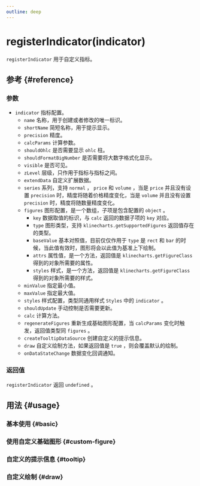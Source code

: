 ```yaml
---
outline: deep
---
```


# registerIndicator(indicator)
`registerIndicator` 用于自定义指标。

## 参考 {#reference}
<!--@include: @/@views/api/chart/registerIndicator/reference.md-->

### 参数
- `indicator` 指标配置。
  - `name` 名称，用于创建或者修改的唯一标识。
  - `shortName` 简短名称，用于提示显示。
  - `precision` 精度。
  - `calcParams` 计算参数。
  - `shouldOhlc` 是否需要显示 `ohlc` 柱。
  - `shouldFormatBigNumber` 是否需要将大数字格式化显示。
  - `visible` 是否可见。
  - `zLevel` 层级，只作用于指标与指标之间。
  - `extendData` 自定义扩展数据。
  - `series` 系列，支持 `normal` ， `price` 和 `volume` ，当是 `price` 并且没有设置 `precision` 时，精度将随着价格精度变化，当是 `volume` 并且没有设置 `precision` 时，精度将随数量精度变化。
  - `figures` 图形配置，是一个数组，子项是包含配置的 `object` 。
    - `key` 数据取值的标识，与 `calc` 返回的数据子项的 `key` 对应。
    - `type` 图形类型，支持 `klinecharts.getSupportedFigures` 返回值存在的类型。
    - `baseValue` 基本对照值，目前仅仅作用于 `type` 是 `rect` 和 `bar` 的时候，当此值有效时，图形将会以此值为基准上下绘制。
    - `attrs` 属性值，是一个方法，返回值是 `klinecharts.getFigureClass` 得到的对象所需要的属性。
    - `styles` 样式，是一个方法，返回值是 `klinecharts.getFigureClass` 得到的对象所需要的样式。
  - `minValue` 指定最小值。
  - `maxValue` 指定最大值。
  - `styles` 样式配置，类型同通用样式 `Styles` 中的 `indicator` 。
  - `shouldUpdate` 手动控制是否需要更新。
  - `calc` 计算方法。
  - `regenerateFigures` 重新生成基础图形配置，当 `calcParams` 变化时触发，返回值类型同 `figures` 。
  - `createTooltipDataSource` 创建自定义的提示信息。
  - `draw` 自定义绘制方法，如果返回值是 `true` ，则会覆盖默认的绘制。
  - `onDataStateChange` 数据变化回调通知。

### 返回值
`registerIndicator` 返回 `undefined` 。

## 用法 {#usage}
<script setup>
import CustomIndicatorBasic from '../../@views/api/samples/custom-indicator-basic/index.vue'
import CustomIndicatorCustomFigure from '../../@views/api/samples/custom-figure-custom-indicator/index.vue'
import CustomIndicatorTooltip from '../../@views/api/samples/custom-indicator-tooltip/index.vue'
import CustomIndicatorDraw from '../../@views/api/samples/custom-indicator-draw/index.vue'
</script>

### 基本使用 {#basic}
<CustomIndicatorBasic/>

### 使用自定义基础图形 {#custom-figure}
<CustomIndicatorCustomFigure/>

### 自定义的提示信息 {#tooltip}
<CustomIndicatorTooltip/>

### 自定义绘制 {#draw}
<CustomIndicatorDraw/>